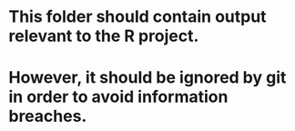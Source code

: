 # This folder should contain output relevant to the R project. 
# However, it should be ignored by git in order to avoid information breaches.